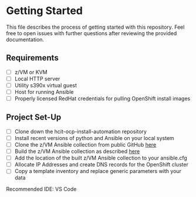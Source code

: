 # Getting Started
This file describes the process of getting started with this repository. Feel free to open issues with further questions after reviewing the provided documentation.

## Requirements

- [ ] z/VM or KVM 
- [ ] Local HTTP server
- [ ] Utility s390x virtual guest
- [ ] Host for running Ansible
- [ ] Properly licensed RedHat credentials for pulling OpenShift install images

## Project Set-Up

- [ ] Clone down the hcit-ocp-install-automation repository
- [ ] Install recent versions of python and Ansible on your local system
- [ ] Clone the z/VM Ansible collection from public GitHub [here](https://github.com/IBM/zvm_ansible_collection)
- [ ] Build the z/VM Ansible collection as described [here](https://github.com/IBM/zvm_ansible_collection?tab=readme-ov-file#installing)
- [ ] Add the location of the built z/VM Ansible collection to your ansible.cfg
- [ ] Allocate IP Addresses and create DNS records for the OpenShift cluster
- [ ] Copy a template inventory and replace generic parameters with your data

Recommended IDE: VS Code

